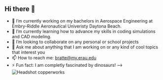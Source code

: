 ## Hi there 👋

- 🔭 I’m currently working on my bachelors in Aerospace Engineering at Embry-Riddle Aeronautical Univeristy Daytona Beach.
- 🌱 I’m currently learning how to advance my skills in coding simulations and CAD modeling. 
- 👯 I’m looking to collaborate on any personal or school projects
- 💬 Ask me about anything that I am working on or any kind of cool topics that interest you
- 📫 How to reach me: bratte@my.erau.edu
- ⚡ Fun fact: I am completly fascinated by dinosaurs!
-->
![Headshot copperworks](https://github.com/user-attachments/assets/d8ce5fa8-07f5-4e8f-bb89-5dcd863abe1c)
